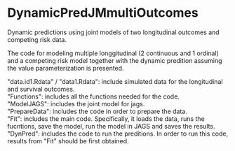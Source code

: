 # DynamicPredJMmultiOutcomes
Dynamic predictions using joint models of two longitudinal outcomes and competing risk data.

The code for modeling multiple longgitudinal (2 continuous and 1 ordinal) and a competing risk model together with the dynamic predition assuming the value parameterization is presented.

"data.id1.Rdata" / "data1.Rdata": include simulated data for the longitudinal and survival outcomes.\
"Functions": includes all the functions needed for the code.\
"ModelJAGS": includes the joint model for jags.\
"PrepareData": includes the code in order to prepare the data.\
"Fit": includes the main code. Specifically, it loads the data, runs the fucntions, save the model, run the model in JAGS and saves the results.\
"DynPred": includes the code to run the preditions. In order to run this code, results from "Fit" should be first obtained.
